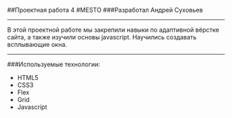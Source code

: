##Проектная работа 4
#MESTO
###Разработал Андрей Суховьев
___
В этой проектной работе мы закрепили навыки по адаптивной вёрстке сайта, а также изучили основы javascript. Научились создавать всплывающие окна.

___
###Используемые технологии:
* HTML5
* CSS3
* Flex
* Grid
* Javascript